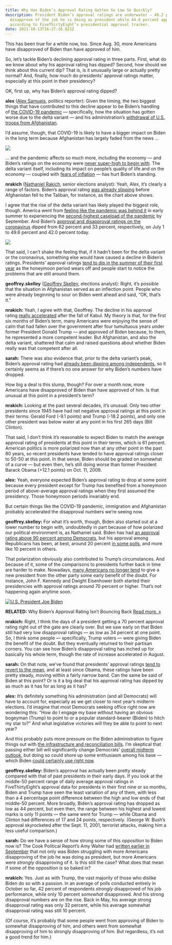 ```yaml
---
title: Why Has Biden’s Approval Rating Gotten So Low So Quickly?
description: President Biden’s approval ratings are underwater — 49.2 percent
  disapprove of the job he is doing as president while 44.6 percent approve,
  according to FiveThirtyEight’s presidential approval tracker.
date: 2021-10-13T16:27:16.821Z
---
```

<!--StartFragment-->

This has been true for a while now, too. Since Aug. 30, more Americans have disapproved of Biden than have approved of him. 

So, let’s tackle Biden’s declining approval rating in three parts. First, what do we know about why his approval rating has dipped? Second, how should we think about this current dip? That is, is it unusually large or actually pretty normal? And, finally, how much do presidents’ approval ratings matter, especially at this point in their presidency?

OK, first up, why has Biden’s approval rating dipped?

**alex** ([Alex Samuels](https://fivethirtyeight.com/contributors/alex-samuels/), politics reporter): Given the timing, the two biggest things that have contributed to this decline appear to be Biden’s handling of [the COVID-19 pandemic](https://www.cnbc.com/2021/08/03/bidens-approval-rating-on-handling-of-covid-and-economy-fall-in-latest-cnbc-all-america-survey.html) — specifically, how the situation has gotten worse due to the delta variant — and his administration’s [withdrawal of U.S. troops from Afghanistan](https://www.npr.org/2021/09/02/1033433959/biden-approval-rating-afghanistan-withdrawal). 

I’d assume, though, that COVID-19 is likely to have a bigger impact on Biden in the long term because Afghanistan has largely faded from the news …

![](https://fivethirtyeight.com/wp-content/uploads/2021/10/RAKICH-BIDEN-APPROVAL-DOWN-1-DESKTOP@2x-1.png)

… and the pandemic affects so much more, including the economy — and Biden’s ratings on the economy were [never super-high to begin with](https://apnews.com/article/joe-biden-government-and-politics-coronavirus-pandemic-economy-only-on-ap-4dafe5b7a4adf2502280bb23b775af07). The delta variant itself, including its impact on people’s quality of life and on the economy — coupled with [fears of inflation](https://thehill.com/hilltv/what-americas-thinking/566297-poll-inflation-named-as-top-economic-concern-among-voters) — has hurt Biden’s standing.

**nrakich** ([Nathaniel Rakich](https://fivethirtyeight.com/contributors/nathaniel-rakich/), senior elections analyst): Yeah, Alex, it’s clearly a range of factors. Biden’s approval rating [was already slipping](https://fivethirtyeight.com/features/whats-behind-bidens-declining-approval-rating/) before Afghanistan fell to the Taliban, for instance, as the chart above shows.

I agree that the rise of the delta variant has likely played the biggest role, though. America went from [feeling like the pandemic was behind it](https://www.newsday.com/news/health/coronavirus/long-island-coronavirus-update-1.50285021) in early summer to experiencing the [second-highest caseload of the pandemic](https://www.nytimes.com/interactive/2021/us/covid-cases.html) by September. And Biden’s [approval and disapproval ratings on the coronavirus](https://projects.fivethirtyeight.com/coronavirus-polls/) dipped from 62 percent and 33 percent, respectively, on July 1 to 49.6 percent and 42.0 percent today.

![](https://fivethirtyeight.com/wp-content/uploads/2021/10/Screen-Shot-2021-10-11-at-3.31.05-PM.png)

That said, I can’t shake the feeling that, if it hadn’t been for the delta variant or the coronavirus, something else would have caused a decline in Biden’s ratings. Presidents’ approval ratings [tend to dip in the summer of their first year](https://cookpolitical.com/analysis/national/national-politics/cruel-summer) as the honeymoon period wears off and people start to notice the problems that are still around them.  

**geoffrey.skelley** ([Geoffrey Skelley](https://fivethirtyeight.com/contributors/geoffrey-skelley/), elections analyst): Right, it’s possible that the situation in Afghanistan served as an inflection point. People who were already beginning to sour on Biden went ahead and said, “OK, that’s it.”

**nrakich:** Yeah, I agree with that, Geoffrey. The decline in his approval rating [really accelerated](https://fivethirtyeight.com/features/bidens-declining-approval-rating-is-not-just-about-afghanistan/) after the fall of Kabul. My theory is that, for the first six months of Biden’s term, many Americans were enjoying the sense of calm that had fallen over the government after four tumultuous years under former President Donald Trump — and approved of Biden because, to them, he represented a more competent leader. But Afghanistan, and also the delta variant, shattered that calm and raised questions about whether Biden really was that competent after all.

**sarah:** There was also evidence that, prior to the delta variant’s peak, Biden’s approval rating had [already been dipping among independents](https://morningconsult.com/2021/08/04/biden-approval-independents-covid-economy/), so it certainly seems as if there’s no one answer for why Biden’s numbers have dropped.

How big a deal is this slump, though? For over a month now, more Americans have disapproved of Biden than have approved of him. Is that unusual at this point in a president’s term?

**nrakich:** Looking at the past several decades, it’s unusual. Only two other presidents since 1945 have had net negative approval ratings at this point in their terms: Gerald Ford (-9.1 points) and Trump (-18.2 points), and only one other president was below water at any point in his first 265 days (Bill Clinton).

That said, I don’t think it’s reasonable to expect Biden to match the average approval rating of presidents at this point in their terms, which is 61 percent. American politics is more polarized now than at any other point in the past 80 years, so recent presidents have tended to have approval ratings closer to 50-50 at this point. In that sense, Biden should be graded on somewhat of a curve — but even then, he’s still doing worse than former President Barack Obama (+12.1 points) on Oct. 11, 2009.

**alex:** Yeah, everyone expected Biden’s approval rating to drop at some point because every president except for Trump has benefited from a honeymoon period of above-average approval ratings when they first assumed the presidency. Those honeymoon periods invariably end.

But certain things like the COVID-19 pandemic, immigration and Afghanistan probably accelerated the disapproval numbers we’re seeing now.

**geoffrey.skelley:** For what it’s worth, though, Biden also started out at a lower number to begin with, undoubtedly in part because of how polarized our political environment is, as Nathaniel said. Biden has had [an approval rating above 90 percent among Democrats](https://news.gallup.com/poll/329384/presidential-approval-ratings-joe-biden.aspx), but his approval among Republicans has been, at best, around 20 percent [in some polls](https://fivethirtyeight.com/features/why-bidens-approval-rating-has-barely-budged-in-his-first-6-months/), and more like 10 percent in others.

That polarization obviously also contributed to Trump’s circumstances. And because of it, some of the comparisons to presidents further back in time are harder to make. Nowadays, [many Americans no longer tend](https://fivethirtyeight.com/features/what-should-we-expect-of-bidens-approval-rating-in-the-first-few-months/) to give a new president from the other party some early benefit of the doubt. For instance, John F. Kennedy and Dwight Eisenhower both started their presidencies with approval ratings around 70 percent or higher. That’s not happening again anytime soon.

[![U.S. President Joe Biden](<>)](https://fivethirtyeight.com/features/bidens-approval-rating-isnt-bouncing-back/)

**RELATED:** Why Biden’s Approval Rating Isn’t Bouncing Back [Read more. »](https://fivethirtyeight.com/features/bidens-approval-rating-isnt-bouncing-back/)

**nrakich:** Right, I think the days of a president getting a 70 percent approval rating right out of the gate are clearly over. But we saw early on that Biden still had very low disapproval ratings — as low as 34 percent at one point. So, I think some people — specifically, Trump voters — were giving Biden the benefit of the doubt. But they eventually returned to their partisan corners. You can see how Biden’s disapproval rating has inched up for basically his whole term, though the rate of increase accelerated in August.

**sarah:** On that note, we’ve found that presidents’ approval ratings [tend to revert to the mean](https://fivethirtyeight.com/features/trumps-approval-rating-is-incredibly-steady-is-that-weird-or-the-new-normal/), and at least since Obama, these ratings have been pretty steady, moving within a fairly narrow band. Can the same be said of Biden at this point? Or is it a big deal that his approval rating has dipped by as much as it has for as long as it has? 

**alex:** It’s definitely something his administration (and all Democrats) will have to account for, especially as we get closer to next year’s midterm elections. I’d imagine that most Democrats seeking office right now are wondering this: “How do I engage my base without having an obvious bogeyman (Trump) to point to or a popular standard-bearer (Biden) to hitch my star to?” And what legislative victories will they be able to point to next year? 

And this probably puts more pressure on the Biden administration to figure things out with [the infrastructure and reconciliation bills](https://www.cnbc.com/2021/08/23/wall-street-says-to-prep-for-infrastructure-and-budget-reconciliations-bills.html). I’m skeptical that passing either bill will significantly change Democrats’ [overall midterm outlook](https://fivethirtyeight.com/features/will-2022-be-a-good-year-for-republicans-yes-we-know-its-early/), but doing so could shore up some enthusiasm among his base — which Biden [could certainly use right now](https://morningconsult.com/2021/07/21/voter-enthusiasm-midterms-polling/).

**geoffrey.skelley:** Biden’s approval has actually been pretty steady compared with that of past presidents in their early days. If you look at the middle-50 percent range of daily average approval ratings in FiveThirtyEight’s approval data for presidents in their first nine or so months, Biden and Trump have seen the least variation of any of them, with less than a 4 percentage point difference between the high and low ends of that middle-50 percent. More broadly, Biden’s approval rating has dropped as low as 44 percent, but even then, the range between his highest and lowest marks is only 11 points — the same went for Trump — while Obama and Clinton had differences of 17 and 24 points, respectively. (George W. Bush’s approval skyrocketed after the Sept. 11, 2001, terrorist attacks, making him a less useful comparison.)

**sarah:** Do we have a sense of how strong some of this opposition to Biden now is? The Cook Political Report’s Amy Walter had [written earlier in September](https://cookpolitical.com/analysis/national/national-politics/intensity-opposition-biden-rises-solid-support-drops-august) that not only was Biden struggling with more Americans disapproving of the job he was doing as president, but more Americans were *strongly* disapproving of it. Is this still the case? What does that mean if some of the opposition is so baked in?

**nrakich:** Yes. Just as with Trump, the vast majority of those who dislike Biden do so with a passion. In an average of polls conducted entirely in October so far, 42 percent of respondents *strongly* disapproved of his job performance, while only 10 percent *somewhat* disapproved. And his strong disapproval numbers are on the rise. Back in May, his average strong disapproval rating was only 32 percent, while his average somewhat disapproval rating was still 10 percent.

(Of course, it’s probably that some people went from approving of Biden to somewhat disapproving of him, and others went from somewhat disapproving of him to strongly disapproving of him. But regardless, it’s not a good trend for him.)

<!--EndFragment-->
